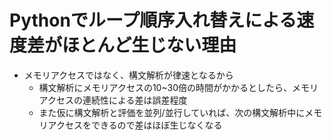 # Pythonでループ順序入れ替えによる速度差がほとんど生じない理由
* メモリアクセスではなく、構文解析が律速となるから
    * 構文解析にメモリアクセスの10~30倍の時間がかかるとしたら、メモリアクセスの連続性による差は誤差程度
    * また仮に構文解析と評価を並列/並行していれば、次の構文解析中にメモリアクセスをできるので差はほぼ生じなくなる
